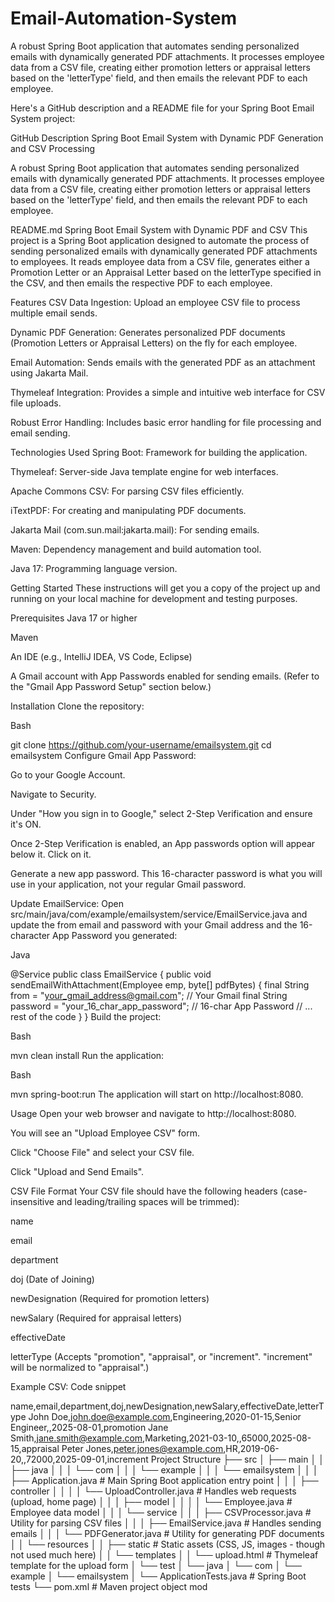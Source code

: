 # Email-Automation-System
A robust Spring Boot application that automates sending personalized emails with dynamically generated PDF attachments. It processes employee data from a CSV file, creating either promotion letters or appraisal letters based on the 'letterType' field, and then emails the relevant PDF to each employee.


Here's a GitHub description and a README file for your Spring Boot Email System project:

GitHub Description
Spring Boot Email System with Dynamic PDF Generation and CSV Processing

A robust Spring Boot application that automates sending personalized emails with dynamically generated PDF attachments. It processes employee data from a CSV file, creating either promotion letters or appraisal letters based on the 'letterType' field, and then emails the relevant PDF to each employee.

README.md
Spring Boot Email System with Dynamic PDF and CSV
This project is a Spring Boot application designed to automate the process of sending personalized emails with dynamically generated PDF attachments to employees. It reads employee data from a CSV file, generates either a Promotion Letter or an Appraisal Letter based on the letterType specified in the CSV, and then emails the respective PDF to each employee.

Features
CSV Data Ingestion: Upload an employee CSV file to process multiple email sends.

Dynamic PDF Generation: Generates personalized PDF documents (Promotion Letters or Appraisal Letters) on the fly for each employee.

Email Automation: Sends emails with the generated PDF as an attachment using Jakarta Mail.

Thymeleaf Integration: Provides a simple and intuitive web interface for CSV file uploads.

Robust Error Handling: Includes basic error handling for file processing and email sending.

Technologies Used
Spring Boot: Framework for building the application.

Thymeleaf: Server-side Java template engine for web interfaces.

Apache Commons CSV: For parsing CSV files efficiently.

iTextPDF: For creating and manipulating PDF documents.

Jakarta Mail (com.sun.mail:jakarta.mail): For sending emails.

Maven: Dependency management and build automation tool.

Java 17: Programming language version.

Getting Started
These instructions will get you a copy of the project up and running on your local machine for development and testing purposes.

Prerequisites
Java 17 or higher

Maven

An IDE (e.g., IntelliJ IDEA, VS Code, Eclipse)

A Gmail account with App Passwords enabled for sending emails. (Refer to the "Gmail App Password Setup" section below.)

Installation
Clone the repository:

Bash

git clone https://github.com/your-username/emailsystem.git
cd emailsystem
Configure Gmail App Password:

Go to your Google Account.

Navigate to Security.

Under "How you sign in to Google," select 2-Step Verification and ensure it's ON.

Once 2-Step Verification is enabled, an App passwords option will appear below it. Click on it.

Generate a new app password. This 16-character password is what you will use in your application, not your regular Gmail password.

Update EmailService:
Open src/main/java/com/example/emailsystem/service/EmailService.java and update the from email and password with your Gmail address and the 16-character App Password you generated:

Java

@Service
public class EmailService {
    public void sendEmailWithAttachment(Employee emp, byte[] pdfBytes) {
        final String from = "your_gmail_address@gmail.com"; // Your Gmail
        final String password = "your_16_char_app_password"; // 16-char App Password
        // ... rest of the code
    }
}
Build the project:

Bash

mvn clean install
Run the application:

Bash

mvn spring-boot:run
The application will start on http://localhost:8080.

Usage
Open your web browser and navigate to http://localhost:8080.

You will see an "Upload Employee CSV" form.

Click "Choose File" and select your CSV file.

Click "Upload and Send Emails".

CSV File Format
Your CSV file should have the following headers (case-insensitive and leading/trailing spaces will be trimmed):

name

email

department

doj (Date of Joining)

newDesignation (Required for promotion letters)

newSalary (Required for appraisal letters)

effectiveDate

letterType (Accepts "promotion", "appraisal", or "increment". "increment" will be normalized to "appraisal".)

Example CSV:
Code snippet

name,email,department,doj,newDesignation,newSalary,effectiveDate,letterType
John Doe,john.doe@example.com,Engineering,2020-01-15,Senior Engineer,,2025-08-01,promotion
Jane Smith,jane.smith@example.com,Marketing,2021-03-10,,65000,2025-08-15,appraisal
Peter Jones,peter.jones@example.com,HR,2019-06-20,,72000,2025-09-01,increment
Project Structure
├── src
│   ├── main
│   │   ├── java
│   │   │   └── com
│   │   │       └── example
│   │   │           └── emailsystem
│   │   │               ├── Application.java             # Main Spring Boot application entry point
│   │   │               ├── controller
│   │   │               │   └── UploadController.java    # Handles web requests (upload, home page)
│   │   │               ├── model
│   │   │               │   └── Employee.java            # Employee data model
│   │   │               └── service
│   │   │                   ├── CSVProcessor.java        # Utility for parsing CSV files
│   │   │                   ├── EmailService.java        # Handles sending emails
│   │   │                   └── PDFGenerator.java        # Utility for generating PDF documents
│   │   └── resources
│   │       ├── static                                   # Static assets (CSS, JS, images - though not used much here)
│   │       └── templates
│   │           └── upload.html                          # Thymeleaf template for the upload form
│   └── test
│       └── java
│           └── com
│               └── example
│                   └── emailsystem
│                       └── ApplicationTests.java        # Spring Boot tests
└── pom.xml                                              # Maven project object mod
